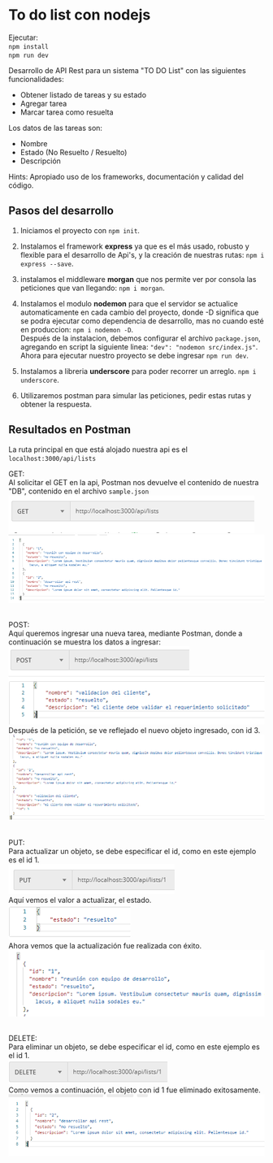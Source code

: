 # To do list con nodejs
Ejecutar:<br>
`npm install`<br>
`npm run dev`<br>

Desarrollo de API Rest para un sistema "TO DO List" con las siguientes funcionalidades:

* Obtener listado de tareas y su estado
* Agregar tarea
* Marcar tarea como resuelta

Los datos de las tareas son:

* Nombre
* Estado (No Resuelto / Resuelto)
* Descripción

Hints: Apropiado uso de los frameworks, documentación y calidad del código.

## Pasos del desarrollo

1. Iniciamos el proyecto con `npm init`.

2. Instalamos el framework **express** ya que es el más usado, robusto y flexible para el desarrollo de Api's, y la creación de nuestras rutas: `npm i express --save`.

3. instalamos el middleware **morgan** que nos permite ver por consola las peticiones que van llegando: `npm i morgan`.

4. Instalamos el modulo **nodemon** para que el servidor se actualice automaticamente en cada cambio del proyecto, donde -D significa que se podra ejecutar como dependencia de desarrollo, mas no cuando esté en produccion: `npm i nodemon -D`.<br>
Después de la instalacion, debemos configurar el archivo `package.json`, agregando en script la siguiente linea: `"dev": "nodemon src/index.js"`. Ahora para ejecutar nuestro proyecto se debe ingresar `npm run dev`.

5. Instalamos a libreria **underscore** para poder recorrer un arreglo. `npm i underscore`.

6. Utilizaremos postman para simular las peticiones, pedir estas rutas y obtener la respuesta.

## Resultados en Postman
La ruta principal en que está alojado nuestra api es el `localhost:3000/api/lists`

GET:<br>
Al solicitar el GET en la api, Postman nos devuelve el contenido de nuestra "DB", contenido en el archivo `sample.json`
<br>
![peticion get en postman](images-readme/get-postman.PNG)
<br>
![resultado peticion postman](images-readme/first-get-postman.PNG)
<br>
<br>

POST:<br>
Aquí queremos ingresar una nueva tarea, mediante Postman, donde a continuación se muestra los datos a ingresar:
<br>
![peticion post en postman](images-readme/post.PNG)
<br>
![datos a insertar](images-readme/first-post-postman.PNG)
<br>
Después de la petición, se ve reflejado el nuevo objeto ingresado, con id 3.
<br>
![resultado peticion postman](images-readme/second-post-postman.PNG)
<br>
<br>

PUT:<br>
Para actualizar un objeto, se debe especificar el id, como en este ejemplo es el id 1.
<br>
![peticion put en postman](images-readme/second-put.PNG)
<br>
Aquí vemos el valor a actualizar, el estado.
<br>
![dato a modificar](images-readme/third-put.PNG)
<br>
Ahora vemos que la actualización fue realizada con éxito.
<br>
![resultado peticion postman](images-readme/fourth-put.PNG)
<br>
<br>

DELETE:<br>
Para eliminar un objeto, se debe especificar el id, como en este ejemplo es el id 1.
<br>
![peticion delete en postman](images-readme/first-delete-postman.PNG)
<br>
Como vemos a continuación, el objeto con id 1 fue eliminado exitosamente.
<br>
![dato a modificar](images-readme/second-delete-postman.PNG)
<br>
<br>
